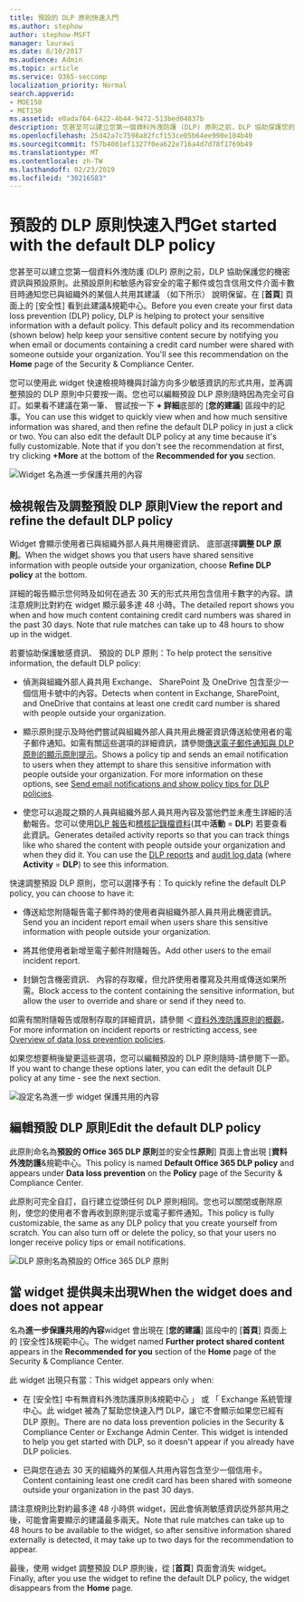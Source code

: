 ```yaml
---
title: 預設的 DLP 原則快速入門
ms.author: stephow
author: stephow-MSFT
manager: laurawi
ms.date: 8/10/2017
ms.audience: Admin
ms.topic: article
ms.service: O365-seccomp
localization_priority: Normal
search.appverid:
- MOE150
- MET150
ms.assetid: e0ada764-6422-4b44-9472-513bed04837b
description: 您甚至可以建立您第一個資料外洩防護 (DLP) 原則之前，DLP 協助保護您的機密資訊與預設原則。此預設原則和敏感內容安全的電子郵件或包含信用文件介面卡數目時通知您已與組織外的某個人共用其建議 （如下所示） 說明保留。
ms.openlocfilehash: 25d42a7c7598a82fcf153ce05b64ee990e104b40
ms.sourcegitcommit: f57b4001ef1327f0ea622e716a4d7d78f1769b49
ms.translationtype: MT
ms.contentlocale: zh-TW
ms.lasthandoff: 02/23/2019
ms.locfileid: "30216583"
---
```

# <a name="get-started-with-the-default-dlp-policy"></a><span data-ttu-id="6882d-104">預設的 DLP 原則快速入門</span><span class="sxs-lookup"><span data-stu-id="6882d-104">Get started with the default DLP policy</span></span>

<span data-ttu-id="6882d-p102">您甚至可以建立您第一個資料外洩防護 (DLP) 原則之前，DLP 協助保護您的機密資訊與預設原則。此預設原則和敏感內容安全的電子郵件或包含信用文件介面卡數目時通知您已與組織外的某個人共用其建議 （如下所示） 說明保留。在 [**首頁**] 頁面上的 [安全性] 看到此建議&amp;規範中心。</span><span class="sxs-lookup"><span data-stu-id="6882d-p102">Before you even create your first data loss prevention (DLP) policy, DLP is helping to protect your sensitive information with a default policy. This default policy and its recommendation (shown below) help keep your sensitive content secure by notifying you when email or documents containing a credit card number were shared with someone outside your organization. You'll see this recommendation on the **Home** page of the Security &amp; Compliance Center.</span></span> 
  
<span data-ttu-id="6882d-p103">您可以使用此 widget 快速檢視時機與討論方向多少敏感資訊的形式共用，並再調整預設的 DLP 原則中只要按一兩。您也可以編輯預設 DLP 原則隨時因為完全可自訂。如果看不建議在第一筆、 嘗試按一下 **+ 詳細**底部的 [**您的建議**] 區段中的記事。</span><span class="sxs-lookup"><span data-stu-id="6882d-p103">You can use this widget to quickly view when and how much sensitive information was shared, and then refine the default DLP policy in just a click or two. You can also edit the default DLP policy at any time because it's fully customizable. Note that if you don't see the recommendation at first, try clicking **+More** at the bottom of the **Recommended for you** section.</span></span> 
  
![Widget 名為進一步保護共用的內容](media/2bae6dbc-cc92-4f35-b54c-c36e60226b5b.png)
  
## <a name="view-the-report-and-refine-the-default-dlp-policy"></a><span data-ttu-id="6882d-112">檢視報告及調整預設 DLP 原則</span><span class="sxs-lookup"><span data-stu-id="6882d-112">View the report and refine the default DLP policy</span></span>

<span data-ttu-id="6882d-113">Widget 會顯示使用者已與組織外部人員共用機密資訊、 底部選擇**調整 DLP 原則**。</span><span class="sxs-lookup"><span data-stu-id="6882d-113">When the widget shows you that users have shared sensitive information with people outside your organization, choose **Refine DLP policy** at the bottom.</span></span> 
  
<span data-ttu-id="6882d-p104">詳細的報告顯示您何時及如何在過去 30 天的形式共用包含信用卡數字的內容。請注意規則比對約在 widget 顯示最多達 48 小時。</span><span class="sxs-lookup"><span data-stu-id="6882d-p104">The detailed report shows you when and how much content containing credit card numbers was shared in the past 30 days. Note that rule matches can take up to 48 hours to show up in the widget.</span></span>
  
<span data-ttu-id="6882d-116">若要協助保護敏感資訊、 預設的 DLP 原則：</span><span class="sxs-lookup"><span data-stu-id="6882d-116">To help protect the sensitive information, the default DLP policy:</span></span>
  
- <span data-ttu-id="6882d-117">偵測與組織外部人員共用 Exchange、 SharePoint 及 OneDrive 包含至少一個信用卡號中的內容。</span><span class="sxs-lookup"><span data-stu-id="6882d-117">Detects when content in Exchange, SharePoint, and OneDrive that contains at least one credit card number is shared with people outside your organization.</span></span>
    
- <span data-ttu-id="6882d-p105">顯示原則提示及時他們嘗試與組織外部人員共用此機密資訊傳送給使用者的電子郵件通知。如需有關這些選項的詳細資訊，請參閱[傳送電子郵件通知與 DLP 原則的顯示原則提示](use-notifications-and-policy-tips.md)。</span><span class="sxs-lookup"><span data-stu-id="6882d-p105">Shows a policy tip and sends an email notification to users when they attempt to share this sensitive information with people outside your organization. For more information on these options, see [Send email notifications and show policy tips for DLP policies](use-notifications-and-policy-tips.md).</span></span>
    
- <span data-ttu-id="6882d-p106">使您可以追蹤之類的人員與組織外部人員共用內容及當他們並未產生詳細的活動報告。您可以使用[DLP 報告](view-the-dlp-reports.md)和[稽核記錄檔資料](search-the-audit-log-in-security-and-compliance.md)(其中**活動** = **DLP**) 若要查看此資訊。</span><span class="sxs-lookup"><span data-stu-id="6882d-p106">Generates detailed activity reports so that you can track things like who shared the content with people outside your organization and when they did it. You can use the [DLP reports](view-the-dlp-reports.md) and [audit log data](search-the-audit-log-in-security-and-compliance.md) (where **Activity** = **DLP**) to see this information.</span></span>
    
<span data-ttu-id="6882d-122">快速調整預設 DLP 原則，您可以選擇予有：</span><span class="sxs-lookup"><span data-stu-id="6882d-122">To quickly refine the default DLP policy, you can choose to have it:</span></span>
  
- <span data-ttu-id="6882d-123">傳送給您附隨報告電子郵件時的使用者與組織外部人員共用此機密資訊。</span><span class="sxs-lookup"><span data-stu-id="6882d-123">Send you an incident report email when users share this sensitive information with people outside your organization.</span></span>
    
- <span data-ttu-id="6882d-124">將其他使用者新增至電子郵件附隨報告。</span><span class="sxs-lookup"><span data-stu-id="6882d-124">Add other users to the email incident report.</span></span>
    
- <span data-ttu-id="6882d-125">封鎖包含機密資訊、 內容的存取權，但允許使用者覆寫及共用或傳送如果所需。</span><span class="sxs-lookup"><span data-stu-id="6882d-125">Block access to the content containing the sensitive information, but allow the user to override and share or send if they need to.</span></span>
    
<span data-ttu-id="6882d-126">如需有關附隨報告或限制存取的詳細資訊，請參閱 ＜[資料外洩防護原則的概觀](data-loss-prevention-policies.md)。</span><span class="sxs-lookup"><span data-stu-id="6882d-126">For more information on incident reports or restricting access, see [Overview of data loss prevention policies](data-loss-prevention-policies.md).</span></span>
  
<span data-ttu-id="6882d-127">如果您想要稍後變更這些選項，您可以編輯預設的 DLP 原則隨時-請參閱下一節。</span><span class="sxs-lookup"><span data-stu-id="6882d-127">If you want to change these options later, you can edit the default DLP policy at any time - see the next section.</span></span>
  
![設定名為進一步 widget 保護共用的內容](media/dad30a84-2715-4c0a-a5c5-44d85492363e.png)
  
## <a name="edit-the-default-dlp-policy"></a><span data-ttu-id="6882d-129">編輯預設 DLP 原則</span><span class="sxs-lookup"><span data-stu-id="6882d-129">Edit the default DLP policy</span></span>

<span data-ttu-id="6882d-130">此原則命名為**預設的 Office 365 DLP 原則**並的安全性**原則**] 頁面上會出現 [**資料外洩防護**&amp;規範中心。</span><span class="sxs-lookup"><span data-stu-id="6882d-130">This policy is named **Default Office 365 DLP policy** and appears under **Data loss prevention** on the **Policy** page of the Security &amp; Compliance Center.</span></span> 
  
<span data-ttu-id="6882d-p107">此原則可完全自訂，自行建立從頭任何 DLP 原則相同。您也可以關閉或刪除原則，使您的使用者不會再收到原則提示或電子郵件通知。</span><span class="sxs-lookup"><span data-stu-id="6882d-p107">This policy is fully customizable, the same as any DLP policy that you create yourself from scratch. You can also turn off or delete the policy, so that your users no longer receive policy tips or email notifications.</span></span>
  
![DLP 原則名為預設的 Office 365 DLP 原則](media/260731e8-4d57-4c98-abec-07b052ec48d5.png)
  
## <a name="when-the-widget-does-and-does-not-appear"></a><span data-ttu-id="6882d-134">當 widget 提供與未出現</span><span class="sxs-lookup"><span data-stu-id="6882d-134">When the widget does and does not appear</span></span>

<span data-ttu-id="6882d-135">名為**進一步保護共用的內容**widget 會出現在 [**您的建議**] 區段中的 [**首頁**] 頁面上的 [安全性]&amp;規範中心。</span><span class="sxs-lookup"><span data-stu-id="6882d-135">The widget named **Further protect shared content** appears in the **Recommended for you** section of the **Home** page of the Security &amp; Compliance Center.</span></span> 
  
<span data-ttu-id="6882d-136">此 widget 出現只有當：</span><span class="sxs-lookup"><span data-stu-id="6882d-136">This widget appears only when:</span></span>
  
- <span data-ttu-id="6882d-p108">在 [安全性] 中有無資料外洩防護原則&amp;規範中心 」 或 「 Exchange 系統管理中心。此 widget 被為了幫助您快速入門 DLP，讓它不會顯示如果您已經有 DLP 原則。</span><span class="sxs-lookup"><span data-stu-id="6882d-p108">There are no data loss prevention policies in the Security &amp; Compliance Center or Exchange Admin Center. This widget is intended to help you get started with DLP, so it doesn't appear if you already have DLP policies.</span></span>
    
- <span data-ttu-id="6882d-139">已與您在過去 30 天的組織外的某個人共用內容包含至少一個信用卡。</span><span class="sxs-lookup"><span data-stu-id="6882d-139">Content containing least one credit card has been shared with someone outside your organization in the past 30 days.</span></span>
    
<span data-ttu-id="6882d-140">請注意規則比對約最多達 48 小時供 widget，因此會偵測敏感資訊從外部共用之後，可能會需要顯示的建議最多兩天。</span><span class="sxs-lookup"><span data-stu-id="6882d-140">Note that rule matches can take up to 48 hours to be available to the widget, so after sensitive information shared externally is detected, it may take up to two days for the recommendation to appear.</span></span>
  
<span data-ttu-id="6882d-141">最後，使用 widget 調整預設 DLP 原則後，從 [**首頁**] 頁面會消失 widget。</span><span class="sxs-lookup"><span data-stu-id="6882d-141">Finally, after you use the widget to refine the default DLP policy, the widget disappears from the **Home** page.</span></span> 
  

